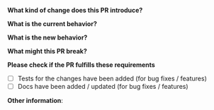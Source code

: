 <!-- Please be sure to read the [Contribute](https://github.com/reactiveui/reactiveui#contribute) section of the README -->

**What kind of change does this PR introduce?**
<!-- Bug fix, feature, docs update, ... -->



**What is the current behavior?**
<!-- You can also link to an open issue here. -->



**What is the new behavior?**
<!-- If this is a feature change -->



**What might this PR break?**



**Please check if the PR fulfills these requirements**
- [ ] Tests for the changes have been added (for bug fixes / features)
- [ ] Docs have been added / updated (for bug fixes / features)

**Other information**:

